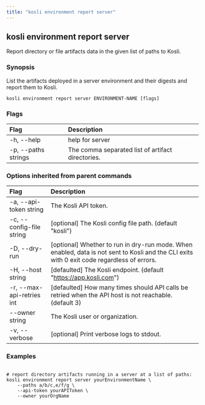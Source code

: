```yaml
---
title: "kosli environment report server"
---
```


## kosli environment report server

Report directory or file artifacts data in the given list of paths to Kosli.

### Synopsis


List the artifacts deployed in a server environment and their digests 
and report them to Kosli. 


```shell
kosli environment report server ENVIRONMENT-NAME [flags]
```

### Flags
| Flag | Description |
| :--- | :--- |
|    -h, --help  |  help for server  |
|    -p, --paths strings  |  The comma separated list of artifact directories.  |


### Options inherited from parent commands
| Flag | Description |
| :--- | :--- |
|    -a, --api-token string  |  The Kosli API token.  |
|    -c, --config-file string  |  [optional] The Kosli config file path. (default "kosli")  |
|    -D, --dry-run  |  [optional] Whether to run in dry-run mode. When enabled, data is not sent to Kosli and the CLI exits with 0 exit code regardless of errors.  |
|    -H, --host string  |  [defaulted] The Kosli endpoint. (default "https://app.kosli.com")  |
|    -r, --max-api-retries int  |  [defaulted] How many times should API calls be retried when the API host is not reachable. (default 3)  |
|        --owner string  |  The Kosli user or organization.  |
|    -v, --verbose  |  [optional] Print verbose logs to stdout.  |


### Examples

```shell

# report directory artifacts running in a server at a list of paths:
kosli environment report server yourEnvironmentName \
	--paths a/b/c,e/f/g \
	--api-token yourAPIToken \
	--owner yourOrgName  

```

